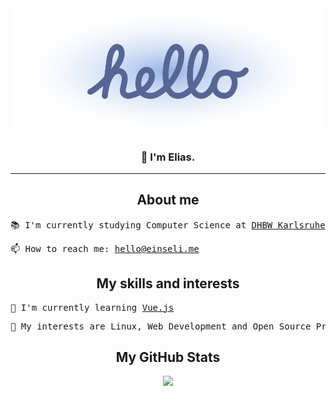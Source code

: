 <div align="center">
	<a href="https://einseli.me">
		<picture>
			<source media="(prefers-color-scheme: dark)" srcset="https://raw.githubusercontent.com/EinsEli/EinsEli/main/assets/readme/hello_dark.svg">
			<img src="https://raw.githubusercontent.com/EinsEli/EinsEli/main/assets/readme/hello_light.svg">
		</picture>
	</a>
	<h3>👋 I'm Elias.</h3>
</div>

---

<h2 align="center">About me</h2>
<pre>
📚 I'm currently studying Computer Science at <a href="https://www.karlsruhe.dhbw.de">DHBW Karlsruhe</a> and <a href="https://dmtech.de">dmTECH</a>
</pre>
<pre>
📫 How to reach me: <a href="mailto:hello@einseli.me">hello@einseli.me</a>
</pre>


<h2 align="center">My skills and interests</h2>
<pre>
🌱 I'm currently learning <a href="https://vuejs.org/">Vue.js</a>
</pre>
<pre>
🧠 My interests are Linux, Web Development and Open Source Projects
</pre>

<h2 align="center">My GitHub Stats</h2>
<p align="center">
	<picture>
		<source media="(prefers-color-scheme: dark)" srcset="https://github-readme-stats.vercel.app/api?username=einseli&show_icons=true&theme=dark&count_private=true">
		<img src="https://github-readme-stats.vercel.app/api?username=einseli&show_icons=true&theme=light&count_private=true">
	</picture>
</p>
